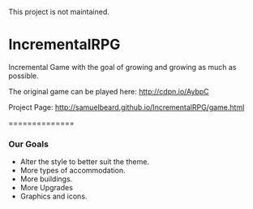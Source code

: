 This project is not maintained.

IncrementalRPG
==============

Incremental Game with the goal of growing and growing as much as possible.

The original game can be played here: http://cdpn.io/AybpC

Project Page: http://samuelbeard.github.io/IncrementalRPG/game.html

==============

<h3>Our Goals</h3>
<ul>
  <li>Alter the style to better suit the theme.</li>
  <li>More types of accommodation.</li>
  <li>More buildings.</li>
  <li>More Upgrades</li>
  <li>Graphics and icons.</li>
</ul>


